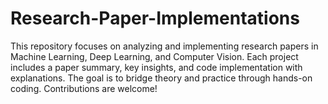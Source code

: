 # Research-Paper-Implementations
This repository focuses on analyzing and implementing research papers in Machine Learning, Deep Learning, and Computer Vision. Each project includes a paper summary, key insights, and code implementation with explanations. The goal is to bridge theory and practice through hands-on coding. Contributions are welcome!
